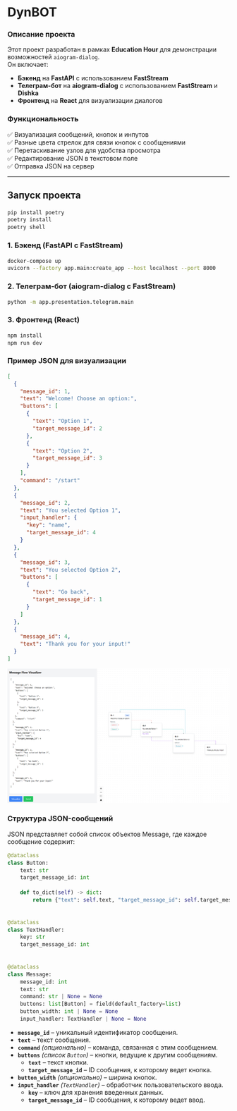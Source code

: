 # **DynBOT**

### **Описание проекта**

Этот проект разработан в рамках **Education Hour** для демонстрации возможностей `aiogram-dialog`.  
Он включает:

- **Бэкенд** на **FastAPI** с использованием **FastStream**
- **Телеграм-бот** на **aiogram-dialog** с использованием **FastStream** и **Dishka**
- **Фронтенд** на **React** для визуализации диалогов

### **Функциональность**

✅ Визуализация сообщений, кнопок и инпутов  
✅ Разные цвета стрелок для связи кнопок с сообщениями  
✅ Перетаскивание узлов для удобства просмотра  
✅ Редактирование JSON в текстовом поле  
✅ Отправка JSON на сервер

---

## **Запуск проекта**

```bash
pip install poetry
poetry install
poetry shell
````

### **1. Бэкенд (FastAPI с FastStream)**

```bash
docker-compose up
uvicorn --factory app.main:create_app --host localhost --port 8000
```

### **2. Телеграм-бот (aiogram-dialog с FastStream)**

```bash
python -m app.presentation.telegram.main
```

### **3. Фронтенд (React)**

```bash
npm install
npm run dev
```

### **Пример JSON для визуализации**

```json
[
  {
    "message_id": 1,
    "text": "Welcome! Choose an option:",
    "buttons": [
      {
        "text": "Option 1",
        "target_message_id": 2
      },
      {
        "text": "Option 2",
        "target_message_id": 3
      }
    ],
    "command": "/start"
  },
  {
    "message_id": 2,
    "text": "You selected Option 1",
    "input_handler": {
      "key": "name",
      "target_message_id": 4
    }
  },
  {
    "message_id": 3,
    "text": "You selected Option 2",
    "buttons": [
      {
        "text": "Go back",
        "target_message_id": 1
      }
    ]
  },
  {
    "message_id": 4,
    "text": "Thank you for your input!"
  }
]

```
![img.png](example_front.png)
### **Структура JSON-сообщений**

JSON представляет собой список объектов Message, где каждое сообщение содержит:

```python
@dataclass
class Button:
    text: str
    target_message_id: int

    def to_dict(self) -> dict:
        return {"text": self.text, "target_message_id": self.target_message_id}


@dataclass
class TextHandler:
    key: str
    target_message_id: int


@dataclass
class Message:
    message_id: int
    text: str
    command: str | None = None
    buttons: list[Button] = field(default_factory=list)
    button_width: int | None = None
    input_handler: TextHandler | None = None

```

- **`message_id`** – уникальный идентификатор сообщения.
- **`text`** – текст сообщения.
- **`command`** *(опционально)* – команда, связанная с этим сообщением.
- **`buttons`** *(список `Button`)* – кнопки, ведущие к другим сообщениям.
    - **`text`** – текст кнопки.
    - **`target_message_id`** – ID сообщения, к которому ведет кнопка.
- **`button_width`** *(опционально)* – ширина кнопок.
- **`input_handler`** *(`TextHandler`)* – обработчик пользовательского ввода.
    - **`key`** – ключ для хранения введенных данных.
    - **`target_message_id`** – ID сообщения, к которому ведет ввод.  
